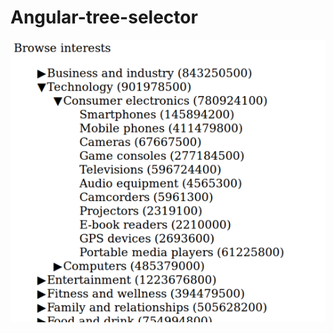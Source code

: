 Angular-tree-selector
=====================

![Alt text](/img/screenshot.png?raw=true "Screenshot")
